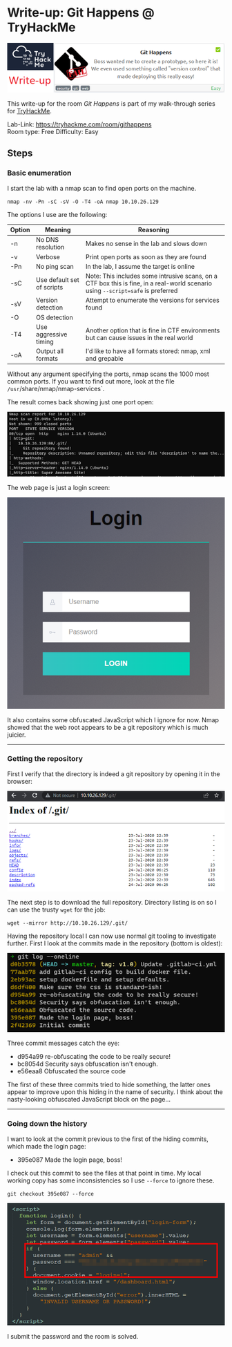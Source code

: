 # Write-up: Git Happens @ TryHackMe

![logo](img/logo.png)

This write-up for the room *Git Happens* is part of my walk-through series for [TryHackMe](https://tryhackme.com).

Lab-Link: <https://tryhackme.com/room/githappens>  
Room type: Free
Difficulty: Easy

## Steps

### Basic enumeration

I start the lab with a nmap scan to find open ports on the machine.

```
nmap -nv -Pn -sC -sV -O -T4 -oA nmap 10.10.26.129
```

The options I use are the following:

| Option | Meaning | Reasoning |
| -- | -- | -- |
| -n | No DNS resolution | Makes no sense in the lab and slows down |
| -v | Verbose | Print open ports as soon as they are found |
| -Pn | No ping scan | In the lab, I assume the target is online | 
| -sC | Use default set of scripts | Note: This includes some intrusive scans, on a CTF box this is fine, in a real-world scenario using `--script=safe` is preferred |
| -sV | Version detection | Attempt to enumerate the versions for services found | 
| -O | OS detection | |
| -T4 | Use aggressive timing | Another option that is fine in CTF environments but can cause issues in the real world |
| -oA | Output all formats | I'd like to have all formats stored: nmap, xml and grepable |

Without any argument specifying the ports, nmap scans the 1000 most common ports. If you want to find out more, look at the file `/usr`/share/nmap/nmap-services`. 

The result comes back showing just one port open:

![nmap result reveals git repository](img/nmap.png)

The web page is just a login screen:

![login_screen](img/login_screen.png)

It also contains some obfuscated JavaScript which I ignore for now. Nmap showed that the web root appears to be a git repository which is much juicier.

---

### Getting the repository

First I verify that the directory is indeed a git repository by opening it in the browser:

![](img/git_repo.png)

The next step is to download the full repository. Directory listing is on so I can use the trusty `wget` for the job:

```
wget --mirror http://10.10.26.129/.git/
```

Having the repository local I can now use normal git tooling to investigate further. First I look at the commits made in the repository (bottom is oldest):

![git log showing interesting commits](img/git_log.png)

Three commit messages catch the eye:

- d954a99 re-obfuscating the code to be really secure!
- bc8054d Security says obfuscation isn't enough.
- e56eaa8 Obfuscated the source code

The first of these three commits tried to hide something, the latter ones appear to improve upon this hiding in the name of security. I think about the nasty-looking obfuscated JavaScript block on the page...

---

### Going down the history

I want to look at the commit previous to the first of the hiding commits, which made the login page:

- 395e087 Made the login page, boss!

I check out this commit to see the files at that point in time. My local working copy has some inconsistencies so I use `--force` to ignore these. 

```
git checkout 395e087 --force
```

![](img/reveal_of_password.png)

I submit the password and the room is solved. 
